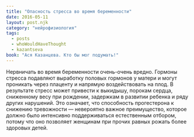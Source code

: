 ```yaml
---
title: "Опасность стресса во время беременности"
date: 2016-05-11
layout: post.njk
category: "нейрофизиология"
tags:
  - posts
  - whoWouldHaveThought
  - kazantseva
book: "Ася Казанцева. Кто бы мог подумать!"
---
```


Нервничать во время беременности очень-очень вредно. Гормоны стресса подавляют выработку половых гормонов у матери и могут проникать через плаценту и напрямую воздействовать на плод. В результате стресс может привести к выкидышу, порокам сердца, сниженному весу при рождении, задержкам в развитии ребенка и ряду других нарушений. Это означает, что способность прогестерона к снижению тревожности — невероятно важное преимущество, которое должно было интенсивно поддерживаться естественным отбором, потому что оно позволяет женщинам при прочих равных рожать более здоровых детей.
